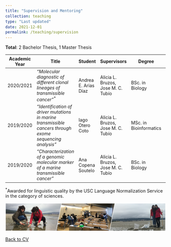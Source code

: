 ```yaml
---
title: "Supervision and Mentoring"
collection: teaching
type: "Last updated"
date: 2021-12-01
permalink: /teaching/supervision
---
```


**Total**: 2 Bachelor Thesis, 1 Master Thesis


| Academic Year  | Title | Student | Supervisors | Degree | Type | University | Country | Language |
| ------------- | ------------- | ------------- |------------- |------------- | ------------- | ------------- | ------------- | ------------- |
| 2020/2021 | *“Molecular diagnostic of different clonal lineages of transmissible cancer”*<sup>*</sup> | Andrea E. Arias Díaz | Alicia L. Bruzos, Jose M. C. Tubío | BSc. in Biology | Degree Thesis | Universidade de Santiago de Compostela | Spain  | Galician |
| 2019/2020 | *“Identification of driver mutations in marine transmissible cancers through exome sequencing analysis”* | Iago Otero Coto | Alicia L. Bruzos, Jose M. C. Tubío | MSc. in Bioinformatics | Master Thesis | Universidade da Coruña | Spain | English |
| 2019/2020 | *“Characterization of a genomic molecular marker of a marine transmissible cancer”* | Ana Copena Soutelo | Alicia L. Bruzos, Jose M. C. Tubío | BSc. in Biology | Degree Thesis | Universidade de Santiago de Compostela | Spain  | Spanish |


<sup>*</sup>Awarded for linguistic quality by the USC Language Normalization Service in the category of sciences.  


<img src='/images/Tira_FotosTeaching-noNames_AliciaLBruzos.png'>  


[Back to CV](https://albruzos.github.io/cv/)

<!---
TABLE IN PLAIN TEXT:

2020/2021. “Molecular diagnostic of different clonal lineages of transmissible cancer.” 
    Student: Andrea E. Arias Díaz. 
    Type: Degree Thesis for the BSc. in Biology of Universidade de Santiago de Compostela, Spain.
    Supervisor/s:  Alicia L. Bruzos and Dr. Jose Tubío. 
    Others: Awarded for linguistic quality by the USC Language Normalization Service in the category of sciences.

2019/2020. “Identification of driver mutations in marine transmissible cancers through exome sequencing analysis”. 
    Student: Iago Otero Coto. 
    Type: Master Thesis for the MSc. in Bioinformatics from Universidade da Coruña, Spain. 
    Supervisor/s: Alicia L. Bruzos and Dr. Jose Tubío. 

2019/2020. “Characterization of a genomic molecular marker of a marine transmissible cancer”. 
    Student: Ana Copena Soutelo. 
    Type: Degree Thesis for the BSc. in Biology of Universidade de Santiago de Compostela, Spain. 
    Supervisor/s: Alicia L. Bruzos and Dr. Jose Tubío. 

-->
